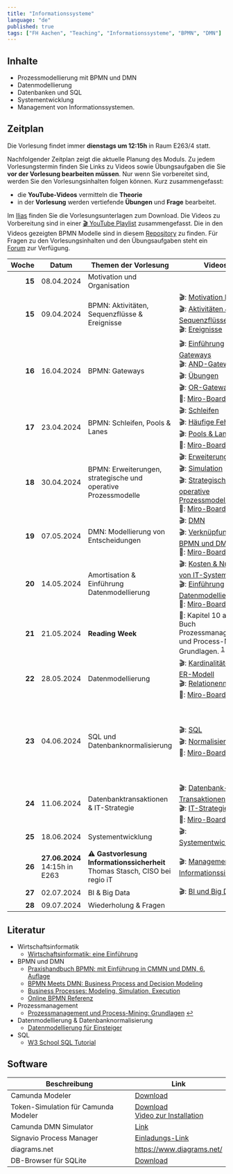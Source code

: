 ```yaml
---
title: "Informationssysteme"
language: "de"
published: true
tags: ["FH Aachen", "Teaching", "Informationssysteme", "BPMN", "DMN"]
---
```


## Inhalte

- Prozessmodellierung mit BPMN und DMN
- Datenmodellierung
- Datenbanken und SQL
- Systementwicklung
- Management von Informationssystemen.

## Zeitplan

Die Vorlesung findet immer **dienstags um 12:15h** in Raum E263/4 statt.

Nachfolgender Zeitplan zeigt die aktuelle Planung des Moduls. Zu jedem
Vorlesungstermin finden Sie Links zu Videos sowie
Übungsaufgaben die Sie **vor der Vorlesung bearbeiten müssen**. Nur wenn Sie
vorbereitet sind, werden Sie den Vorlesungsinhalten folgen können. Kurz zusammengefasst:

- die **YouTube-Videos** vermitteln die **Theorie**
- in der **Vorlesung** werden vertiefende **Übungen** und **Frage** bearbeitet.

Im [Ilias](https://www.ili.fh-aachen.de/goto_elearning_crs_1222420.html) finden
Sie die Vorlesungsunterlagen zum Download.
Die Videos zu Vorbereitung sind in einer [🎬 YouTube Playlist](https://youtube.com/playlist?list=PLl09U8aTDcv1eIkxyPKNAKKmqPJR3RC0o)
zusammengefasst. Die in den Videos gezeigten BPMN Modelle sind in diesem
[Repository](https://github.com/ceedee666/information_systems_lecture) zu finden.
Für Fragen zu den Vorlesungsinhalten
und den Übungsaufgaben steht ein [Forum](https://forum.drumm.sh) zur Verfügung.

|  Woche | Datum                               | Themen der Vorlesung                                                               | Videos                                                                                                                                                                                                                                                                                                           | Aufgaben                                                                                                                                                                                                                                                                                                                                                      |
| -----: | ----------------------------------- | ---------------------------------------------------------------------------------- | ---------------------------------------------------------------------------------------------------------------------------------------------------------------------------------------------------------------------------------------------------------------------------------------------------------------- | ------------------------------------------------------------------------------------------------------------------------------------------------------------------------------------------------------------------------------------------------------------------------------------------------------------------------------------------------------------- |
| **15** | 08.04.2024                          | Motivation und Organisation                                                        |                                                                                                                                                                                                                                                                                                                  |                                                                                                                                                                                                                                                                                                                                                               |
| **15** | 09.04.2024                          | BPMN: Aktivitäten, Sequenzflüsse & Ereignisse                                      | 🎬: [Motivation BPMN](https://youtu.be/UqvgfuY7DIQ) <br/> 🎬: [Aktivitäten & Sequenzflüsse](https://youtu.be/z4pWSXpN8Jo) <br/> 🎬: [Ereignisse](https://youtu.be/z4pWSXpN8Jo)                                                                                                                                   | 🛠: 2 und 3</br> ⁉️: [Quiz](https://quizizz.com/embed/quiz/6059ed735435fd001e1ea958)                                                                                                                                                                                                                                                                          |
| **16** | 16.04.2024                          | BPMN: Gateways                                                                     | 🎬: [Einführung Gateways](https://youtu.be/Ntb_IX7G97g) <br/> 🎬: [AND-Gateway](https://youtu.be/Ntb_IX7G97g) <br/> 🎬: [Übungen](https://youtu.be/fk_wNOJgHAY) <br/> 🎬: [OR-Gateway](https://youtu.be/gLGPpIxoi-o) <br/> 📝: [Miro-Board](https://miro.com/app/board/uXjVKToHq3c=/?share_link_id=840434799974) | 🛠: 4 und 5<br/> ⁉️: [Quiz](https://quizizz.com/embed/quiz/607031ebb1eb88001b42683e)                                                                                                                                                                                                                                                                          |
| **17** | 23.04.2024                          | BPMN: Schleifen, Pools & Lanes                                                     | 🎬: [Schleifen](https://youtu.be/ndgl-0da4NQ) <br/> 🎬: [Häufige Fehler](https://youtu.be/1fCD8Qrs_RU) <br/> 🎬: [Pools & Lanes](https://youtu.be/zxHxFI4oSuA) <br/> 📝: [Miro-Board](https://miro.com/app/board/uXjVKQ35gLs=/?share_link_id=32204274779)                                                        | 🛠: 6, 7, 8 und 9 <br/> ⁉️: [Quiz](https://quizizz.com/embed/quiz/60853378b18be7001bfd7bb4)                                                                                                                                                                                                                                                                   |
| **18** | 30.04.2024                          | BPMN: Erweiterungen, strategische und operative Prozessmodelle                     | 🎬: [Erweiterungen](https://youtu.be/spIondtFGFg) <br/> 🎬: [Simulation](https://youtu.be/t4jyoX6F74w) <br/> 🎬: [Strategische & operative Prozessmodelle](https://youtu.be/fKfe6COV8NE) <br/> 📝: [Miro-Board](https://miro.com/app/board/uXjVKNzFejw=/?share_link_id=869157492702)                             | 🛠: 10, 11, 12 und 13 <br/> ⁉️: [Quiz](https://quizizz.com/embed/quiz/625fa311e8bd88001e348c41)                                                                                                                                                                                                                                                               |
| **19** | 07.05.2024                          | DMN: Modellierung von Entscheidungen                                               | 🎬: [DMN](https://youtu.be/FRACeoooLYE) <br/> 🎬: [Verknüpfung von BPMN und DMN](https://youtu.be/C2qJRej_-xs) <br/> 📝: [Miro-Board](https://miro.com/app/board/uXjVKLYZiks=/?share_link_id=453678791934)                                                                                                       | 🛠️: 1 und 2 vom Übungsblatt zu DMN <br/>⁉️: [Quiz](https://quizizz.com/embed/quiz/60866c8576d04c001bb75655)                                                                                                                                                                                                                                                   |
| **20** | 14.05.2024                          | Amortisation & Einführung Datenmodellierung                                        | 🎬: [Kosten & Nutzen von IT-Systemen](https://youtu.be/IseJ_oZjm4c) <br/> 🎬: [Einführung Datenmodellierung](https://youtu.be/CttvBQ1YUUs) <br/> 📝: [Miro-Board](https://miro.com/app/board/uXjVKIWVvM4=/?share_link_id=780604587381)                                                                           | 🛠️: Übung Amortisationsrechnung <br/> 🛠️: Übung 5.1                                                                                                                                                                                                                                                                                                           |
| **21** | 21.05.2024                          | **Reading Week**                                                                   | 📕: Kapitel 10 aus dem Buch Prozessmanagement und Process-Mining: Grundlagen. <sup id="a1">[1](#f1)</sup>                                                                                                                                                                                                        | 🛠️: Fragen aus diesem [Dokument](https://www.ili.fh-aachen.de/goto_elearning_file_762756_download.html)<br/> 🎬: [Process Mining mit Celonis](https://www.youtube.com/watch?v=wyIWqrQWyb4)                                                                                                                                                                    |
| **22** | 28.05.2024                          | Datenmodellierung                                                                  | 🎬: [Kardinalitäten im ER-Modell](https://youtu.be/uRVjchdu5j0) <br/> 🎬: [Relationenmodell](https://youtu.be/QdKSxMeqleM) <br/> 📝: [Miro-Board](https://miro.com/app/board/uXjVKDc5niU=/?share_link_id=517655381162)                                                                                           | 🛠️: Übungen 7, 8, 9 und 10 <br/> ⁉️: [Quiz](https://quizizz.com/embed/quiz/609b733a300105001c3860a7)                                                                                                                                                                                                                                                          |
| **23** | 04.06.2024                          | SQL und Datenbanknormalisierung                                                    | 🎬: [SQL](https://youtu.be/yU1Ek8SKiOQ) <br/> 🎬: [Normalisierung](https://youtu.be/mIhtreUTFEE) <br/> 📝: [Miro-Board](https://miro.com/app/board/uXjVK_qmb1Y=/?share_link_id=569257873635)                                                                                                                     | 🛠️ Übungen 1 - 8 <br/> 🗄️: [Books-DB](informationssysteme/books.db) <br/> 🛠️: Übung 11 <br/> 🗄️: [Books-DB zu Üb. 2](informationssysteme/books_01.db) <br/> 🗄️: [Books-DB zu Üb. 3](informationssysteme/books_02.db) <br/> 🗄️: [Books-DB zu Üb. 4](informationssysteme/books_03.db) <br/> ⁉️: [Quiz](https://quizizz.com/embed/quiz/60b627d9c72105001ba79ed5) |
| **24** | 11.06.2024                          | Datenbanktransaktionen & IT-Strategie                                              | 🎬: [Datenbank-Transaktionen](https://youtu.be/fZWE7l6IVl8)</br> 🎬: [IT-Strategie](https://youtu.be/kRfAuwp6sFY) <br/> 📝: [Miro-Board](https://miro.com/app/board/uXjVK96Kd2A=/?share_link_id=629381284319)                                                                                                    |                                                                                                                                                                                                                                                                                                                                                               |
| **25** | 18.06.2024                          | Systementwicklung                                                                  | 🎬: [Systementwicklung](https://youtu.be/BW18gOr6-2A)                                                                                                                                                                                                                                                            | ⁉️: [Quiz](https://quizizz.com/embed/quiz/60d18942172f8f001c1cb1af)                                                                                                                                                                                                                                                                                           |
| **26** | **27.06.2024** <br/> 14:15h in E263 | **⚠ Gastvorlesung Informationssicherheit** <br/> Thomas Stasch, CISO bei regio iT | 🎬: [Management von Informationssicherheit](https://youtu.be/R5LviBQkkj0)                                                                                                                                                                                                                                        |                                                                                                                                                                                                                                                                                                                                                               |
| **27** | 02.07.2024                          | BI & Big Data                                                                      | 🎬: [BI und Big Data](https://youtu.be/ctVQDuC1Uc8)                                                                                                                                                                                                                                                              |                                                                                                                                                                                                                                                                                                                                                               |
| **28** | 09.07.2024                          | Wiederholung & Fragen                                                              |                                                                                                                                                                                                                                                                                                                  |                                                                                                                                                                                                                                                                                                                                                               |

## Literatur

- Wirtschaftsinformatik
  - [Wirtschaftsinformatik: eine Einführung](https://www.pearson-studium.de/drm/reader/nu/code/lyxoqpaf3tbjefoc6rf36pwabg08godw)
- BPMN und DMN
  - [Praxishandbuch BPMN: mit Einführung in CMMN und DMN, 6. Auflage](https://www.hanser-kundencenter.de/fachbuch/artikel/9783446461123)
  - [BPMN Meets DMN: Business Process and Decision Modeling](https://open.hpi.de/courses/bpm2016/)
  - [Business Processes: Modeling, Simulation, Execution](https://open.hpi.de/courses/bpm2019)
  - [Online BPMN Referenz](https://camunda.com/bpmn/reference/)
- Prozessmanagement
  - [<b id="f1"></b> Prozessmanagement und Process-Mining: Grundlagen](https://www.degruyter.com/isbn/9783110500165) [↩](#a1)
- Datenmodellierung & Datenbanknormalisierung
  - [Datenmodellierung für Einsteiger](https://www.springer.com/de/book/9783658190699)
- SQL
  - [W3 School SQL Tutorial](https://www.w3schools.com/sql/)

## Software

| Beschreibung                         | Link                                                                                                                                |
| ------------------------------------ | ----------------------------------------------------------------------------------------------------------------------------------- |
| Camunda Modeler                      | [Download](https://camunda.com/download/modeler/)                                                                                   |
| Token-Simulation für Camunda Modeler | [Download](https://github.com/bpmn-io/bpmn-js-token-simulation-plugin) <br/> [Video zur Installation](https://youtu.be/DVn-MwvQWNs) |
| Camunda DMN Simulator                | [Link](https://consulting.camunda.com/dmn-simulator)                                                                                |
| Signavio Process Manager             | [Einladungs-Link](https://academic.signavio.com/p/register?link=23abdf2da412488b8a2b0a048827a472)                                   |
| diagrams.net                         | https://www.diagrams.net/                                                                                                           |
| DB-Browser für SQLite                | [Download](https://sqlitebrowser.org/)                                                                                              |
